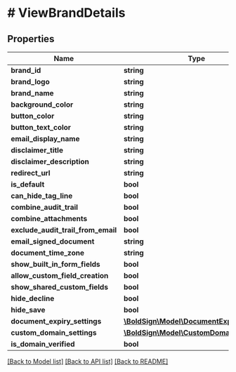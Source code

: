 # # ViewBrandDetails

## Properties

Name | Type | Description | Notes
------------ | ------------- | ------------- | -------------
**brand_id** | **string** |  | [optional]
**brand_logo** | **string** |  | [optional]
**brand_name** | **string** |  | [optional]
**background_color** | **string** |  | [optional]
**button_color** | **string** |  | [optional]
**button_text_color** | **string** |  | [optional]
**email_display_name** | **string** |  | [optional]
**disclaimer_title** | **string** |  | [optional]
**disclaimer_description** | **string** |  | [optional]
**redirect_url** | **string** |  | [optional]
**is_default** | **bool** |  | [optional]
**can_hide_tag_line** | **bool** |  | [optional]
**combine_audit_trail** | **bool** |  | [optional]
**combine_attachments** | **bool** |  | [optional]
**exclude_audit_trail_from_email** | **bool** |  | [optional]
**email_signed_document** | **string** |  | [optional]
**document_time_zone** | **string** |  | [optional]
**show_built_in_form_fields** | **bool** |  | [optional]
**allow_custom_field_creation** | **bool** |  | [optional]
**show_shared_custom_fields** | **bool** |  | [optional]
**hide_decline** | **bool** |  | [optional]
**hide_save** | **bool** |  | [optional]
**document_expiry_settings** | [**\BoldSign\Model\DocumentExpirySettings**](DocumentExpirySettings.md) |  | [optional]
**custom_domain_settings** | [**\BoldSign\Model\CustomDomainSettings**](CustomDomainSettings.md) |  | [optional]
**is_domain_verified** | **bool** |  | [optional]

[[Back to Model list]](../../README.md#models) [[Back to API list]](../../README.md#endpoints) [[Back to README]](../../README.md)
